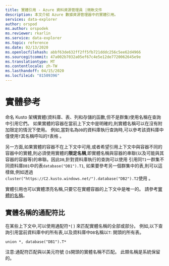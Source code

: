 ```yaml
---
title: 實體引用 - Azure 資料資源管理員 |微軟文件
description: 本文介紹 Azure 數據資源管理器中的實體引用。
services: data-explorer
author: orspod
ms.author: orspodek
ms.reviewer: rkarlin
ms.service: data-explorer
ms.topic: reference
ms.date: 02/13/2020
ms.openlocfilehash: abbf63de632ff2ff5fb721dddc256c5ee62d4966
ms.sourcegitcommit: 47a002b7032a05ef67c4e5e12de7720062645e9e
ms.translationtype: MT
ms.contentlocale: zh-TW
ms.lasthandoff: 04/15/2020
ms.locfileid: "81509396"
---
```

# <a name="entity-references"></a>實體參考

命名 Kusto 架構實體(資料庫、表、列和存儲的函數,但不是群集)使用名稱在查詢中引用它們。 如果實體的容器在當前上下文中是明確的,則實體名稱可以在沒有附加限定的情況下使用。 例如,當對名為`DB`的資料庫執行查詢時,可以參考該資料庫中僅使用`T`其名稱呼叫的`T`表格 。

另一方面,如果實體的容器不在上下文中可用,或者希望引用上下文中與容器不同的容器中的實體,則必須使用實體的**限定名稱**,即實體名稱與容器的串聯(以及可能與其容器的容器等)的串聯。因此`DB`,針對資料庫執行的查詢可以使用 引用同`T1`一群集不同資料庫`DB1`中的表`database("DB1").T1`, 如果要參考另一個群集中的表,則可以這樣做,例如透過`cluster("https://C2.kusto.windows.net/").database("DB2").T2`使用 。

實體引用也可以實體漂亮名稱,只要它在實體容器的上下文中是唯一的。 請參考[實體的名稱](./entity-names.md#entity-pretty-names)。

## <a name="wildcard-matching-for-entity-names"></a>實體名稱的通配符比

在某些上下文中,可以使用通配符`*`( ) 來匹配實體名稱的全部或部分。 例如,以下查詢引用當前資料庫中的所有表,以及資料庫中`DB`名稱以`T`: 開頭的所有表。

```kusto
union *, database("DB1").T*
```

注意:通配符匹配與以美元符號 ()`$`開頭的實體名稱不匹配。
此類名稱是系統保留的。



